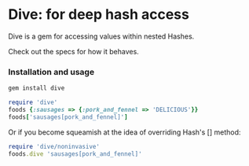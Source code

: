 # Dive: for deep hash access

Dive is a gem for accessing values within nested Hashes.

Check out the specs for how it behaves.

### Installation and usage

```ruby
gem install dive

require 'dive'
foods {:sausages => {:pork_and_fennel => 'DELICIOUS'}}
foods['sausages[pork_and_fennel]']
```

Or if you become squeamish at the idea of overriding Hash's [] method:

```ruby
require 'dive/noninvasive'
foods.dive 'sausages[pork_and_fennel]'
```